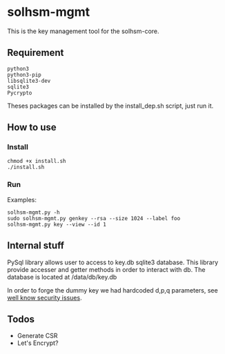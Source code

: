 # solhsm-mgmt
This is the key management tool for the solhsm-core.

## Requirement

    python3
    python3-pip
    libsqlite3-dev
    sqlite3
    Pycrypto

Theses packages can be installed by the install_dep.sh script, just run it.

## How to use

### Install

    chmod +x install.sh
    ./install.sh

### Run

Examples:

    solhsm-mgmt.py -h
    sudo solhsm-mgmt.py genkey --rsa --size 1024 --label foo
    solhsm-mgmt.py key --view --id 1

## Internal stuff

PySql library allows user to access to key.db sqlite3 database. This
library provide accesser and getter methods in order to interact with db. The
database is located at /data/db/key.db

In order to forge the dummy key we had hardcoded d,p,q parameters, see
[well know security issues](https://github.com/jjungo/solhsm-core/wiki/Well-know-security-issues).

Todos
-----
* Generate CSR
* Let's Encrypt?
